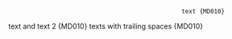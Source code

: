 													text {MD010}
text		 and text 2 {MD010}
texts with trailing spaces {MD010}			

<!-- markdownlint-configure-file {
  "MD009": false,
  "MD010": {
    "spaces_per_tab": 4
  },
  "MD041": false
} -->
